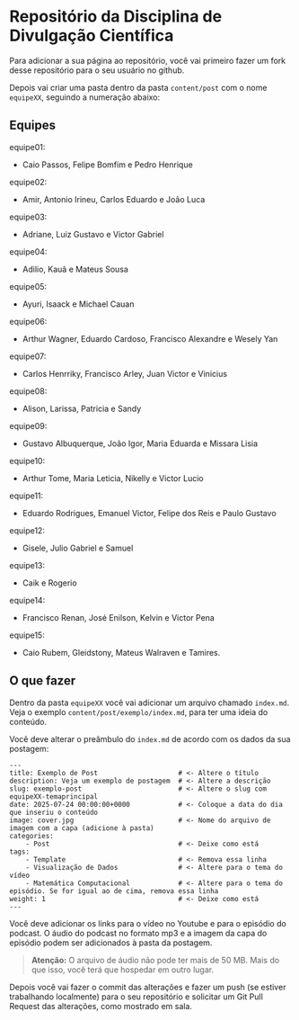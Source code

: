 # Repositório da Disciplina de Divulgação Científica

Para adicionar a sua página ao repositório, você vai primeiro fazer um fork desse repositório para o seu usuário no github. 

Depois vai criar uma pasta dentro da pasta `content/post` com o nome `equipeXX`, seguindo a numeração abaixo:

## Equipes

equipe01: 
 - Caio Passos, Felipe Bomfim e Pedro Henrique
  
equipe02: 
 - Amir, Antonio Irineu, Carlos Eduardo e João Luca

equipe03: 
 - Adriane, Luiz Gustavo e Victor Gabriel

equipe04: 
 - Adilio, Kauã e Mateus Sousa

equipe05: 
 - Ayuri, Isaack e Michael Cauan

equipe06: 
 - Arthur Wagner, Eduardo Cardoso, Francisco Alexandre e Wesely Yan

equipe07: 
 - Carlos Henrriky, Francisco Arley, Juan Victor e Vinicius

equipe08: 
 - Alison, Larissa, Patricia e Sandy

equipe09: 
 - Gustavo Albuquerque, João Igor, Maria Eduarda e Missara Lisia

equipe10: 
 - Arthur Tome, Maria Leticia, Nikelly e Victor Lucio

equipe11: 
 - Eduardo Rodrigues, Emanuel Victor, Felipe dos Reis e Paulo Gustavo

equipe12: 
 - Gisele, Julio Gabriel e Samuel

equipe13: 
 - Caik e Rogerio

equipe14: 
 - Francisco Renan, José Enilson, Kelvin e Victor Pena

equipe15: 
 - Caio Rubem, Gleidstony, Mateus Walraven e Tamires.

## O que fazer
Dentro da pasta `equipeXX` você vai adicionar um arquivo chamado `index.md`. Veja o exemplo `content/post/exemplo/index.md`, para ter uma ideia do conteúdo. 

Você deve alterar o preâmbulo do `index.md` de acordo com os dados da sua postagem:

```
---
title: Exemplo de Post                    # <- Altere o título
description: Veja um exemplo de postagem  # <- Altere a descrição
slug: exemplo-post                        # <- Altere o slug com equipeXX-temaprincipal
date: 2025-07-24 00:00:00+0000            # <- Coloque a data do dia que inseriu o conteúdo         
image: cover.jpg                          # <- Nome do arquivo de imagem com a capa (adicione à pasta) 
categories:
    - Post                                # <- Deixe como está
tags:
    - Template                            # <- Remova essa linha
    - Visualização de Dados               # <- Altere para o tema do vídeo
    - Matemática Computacional            # <- Altere para o tema do episódio. Se for igual ao de cima, remova essa linha 
weight: 1                                 # <- Deixe como está
---
```
Você deve adicionar os links para o vídeo no Youtube e para o episódio do podcast. O áudio do podcast no formato mp3 e a imagem da capa do episódio podem ser adicionados à pasta da postagem.

> **Atenção:** O arquivo de áudio não pode ter mais de 50 MB. Mais do que isso, você terá que hospedar em outro lugar.


Depois você vai fazer o commit das alterações e fazer um push (se estiver trabalhando localmente) para o seu repositório e solicitar um Git Pull Request das alterações, como mostrado em sala. 

